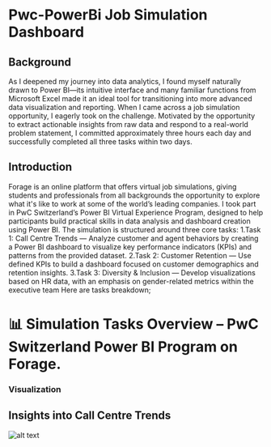 # Pwc-PowerBi Job Simulation Dashboard

## Background 
As I deepened my journey into data analytics, I found myself naturally drawn to Power BI—its intuitive interface and many familiar functions from Microsoft Excel made it an ideal tool for transitioning into more advanced data visualization and reporting.
When I came across a job simulation opportunity, I eagerly took on the challenge. Motivated by the opportunity to extract actionable insights from raw data and respond to a real-world problem statement, I committed approximately three hours each day and successfully completed all three tasks within two days.
## Introduction 
Forage is an online platform that offers virtual job simulations, giving students and professionals from all backgrounds the opportunity to explore what it's like to work at some of the world’s leading companies.
I took part in PwC Switzerland’s Power BI Virtual Experience Program, designed to help participants build practical skills in data analysis and dashboard creation using Power BI.
The simulation is structured around three core tasks:
1.Task 1: Call Centre Trends — Analyze customer and agent behaviors by creating a Power BI dashboard to visualize key performance indicators (KPIs) and patterns from the provided dataset.
2.Task 2: Customer Retention — Use defined KPIs to build a dashboard focused on customer demographics and retention insights.
3.Task 3: Diversity & Inclusion — Develop visualizations based on HR data, with an emphasis on gender-related metrics within the executive team
Here are tasks breakdown;
# 📊 Simulation Tasks Overview – PwC Switzerland Power BI Program on Forage.
### Visualization 
## Insights into Call Centre Trends
![alt text](![image](https://github.com/user-attachments/assets/0e392632-a05a-4715-8b3b-53fec86a3fc0)
)
